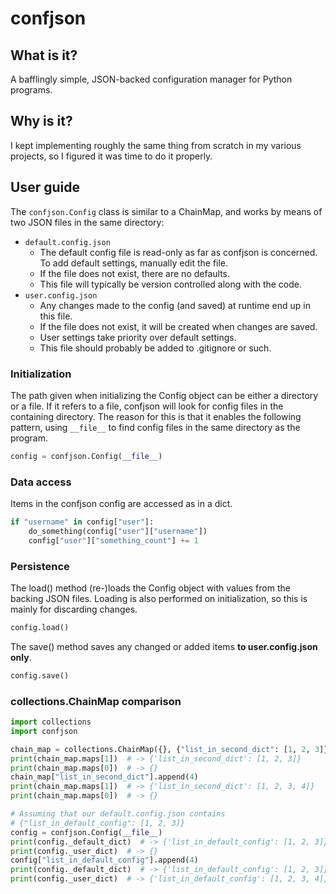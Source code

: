 # confjson

## What is it?
A bafflingly simple, JSON-backed configuration manager for Python programs.

## Why is it?
I kept implementing roughly the same thing from scratch in my various projects, so I figured it was time to do it properly.

## User guide
The `confjson.Config` class is similar to a ChainMap, and works by means of two JSON files in the same directory:
* `default.config.json`
  - The default config file is read-only as far as confjson is concerned. To add default settings, manually edit the file.
  - If the file does not exist, there are no defaults.
  - This file will typically be version controlled along with the code.
* `user.config.json`
  - Any changes made to the config (and saved) at runtime end up in this file.
  - If the file does not exist, it will be created when changes are saved.
  - User settings take priority over default settings.
  - This file should probably be added to .gitignore or such.

### Initialization
The path given when initializing the Config object can be either a directory or a file. If it refers to a file, confjson will look for config files in the containing directory. The reason for this is that it enables the following pattern, using `__file__` to find config files in the same directory as the program.
```python
config = confjson.Config(__file__)
```

### Data access
Items in the confjson config are accessed as in a dict.
```python
if "username" in config["user"]:
	do_something(config["user"]["username"])
	config["user"]["something_count"] += 1
```

### Persistence
The load() method (re-)loads the Config object with values from the backing JSON files. Loading is also performed on initialization, so this is mainly for discarding changes.
```python
config.load()
```
The save() method saves any changed or added items **to user.config.json only**.
```python
config.save()
```

### collections.ChainMap comparison
```python
import collections
import confjson

chain_map = collections.ChainMap({}, {"list_in_second_dict": [1, 2, 3]})
print(chain_map.maps[1])  # -> {'list_in_second_dict': [1, 2, 3]}
print(chain_map.maps[0])  # -> {}
chain_map["list_in_second_dict"].append(4)
print(chain_map.maps[1])  # -> {'list_in_second_dict': [1, 2, 3, 4]}
print(chain_map.maps[0])  # -> {}

# Assuming that our default.config.json contains
# {"list_in_default_config": [1, 2, 3]}
config = confjson.Config(__file__)
print(config._default_dict)  # -> {'list_in_default_config': [1, 2, 3]}
print(config._user_dict)  # -> {}
config["list_in_default_config"].append(4)
print(config._default_dict)  # -> {'list_in_default_config': [1, 2, 3]}
print(config._user_dict)  # -> {'list_in_default_config': [1, 2, 3, 4]}
